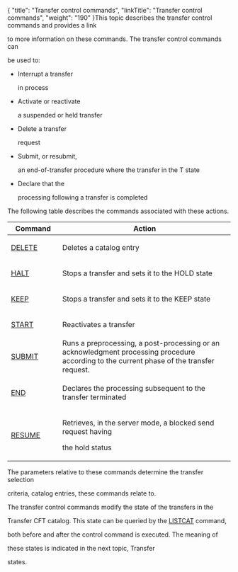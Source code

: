 {
    "title": "Transfer control commands",
    "linkTitle": "Transfer control commands",
    "weight": "190"
}This topic describes the transfer control commands and provides a link
to more information on these commands. The transfer control commands can
be used to:

-   Interrupt a transfer
    in process
-   Activate or reactivate
    a suspended or held transfer
-   Delete a transfer
    request
-   Submit, or resubmit,
    an end-of-transfer procedure where the transfer in the T state
-   Declare that the
    processing following a transfer is completed

The following table describes the commands associated with these actions.

<table data-cellspacing="0">
<thead>
<tr class="header">
<th>Command</th>
<th>Action</th>
</tr>
</thead>
<tbody>
<tr class="odd">
<td data-valign="top" width="23%"><p><a href="../../../admin_intro/admin_commands_intro/delete_command">DELETE</a></p></td>
<td data-valign="top" width="77%"><p>Deletes a catalog entry </p></td>
</tr>
<tr class="even">
<td data-valign="top" width="23%"><p><a href="../../../c_intro_userinterfaces/about_cftutil/managing_transfer_states/halt_command">HALT</a></p></td>
<td data-valign="top" width="77%"><p>Stops a transfer and sets it to the HOLD state </p></td>
</tr>
<tr class="odd">
<td data-valign="top" width="23%"><p><a href="../../../c_intro_userinterfaces/about_cftutil/managing_transfer_states/keep_command">KEEP</a></p></td>
<td data-valign="top" width="77%"><p>Stops a transfer and sets it to the KEEP state </p></td>
</tr>
<tr class="even">
<td data-valign="top" width="23%"><p><a href="../../../c_intro_userinterfaces/about_cftutil/managing_transfer_states/start_command">START</a></p></td>
<td data-valign="top" width="77%"><p>Reactivates a transfer </p></td>
</tr>
<tr class="odd">
<td data-valign="top" width="23%"><p><a href="../../../c_intro_userinterfaces/about_cftutil/managing_transfer_states/submit_command">SUBMIT</a></p></td>
<td data-valign="top" width="77%">Runs a preprocessing, a post-processing or an acknowledgment processing procedure according to the current phase of the transfer request.</td>
</tr>
<tr class="even">
<td data-valign="top" width="23%"><p><a href="../../../c_intro_userinterfaces/about_cftutil/managing_transfer_states/end_command">END</a></p></td>
<td data-valign="top" width="77%"><p>Declares the processing subsequent to the transfer terminated </p></td>
</tr>
<tr class="odd">
<td data-valign="top" width="23%"><p><a href="../../../c_intro_userinterfaces/about_cftutil/managing_transfer_states/resume_command">RESUME</a></p></td>
<td data-valign="top" width="77%"><p>Retrieves, in the server mode, a blocked send request having
the hold status</p></td>
</tr>
</tbody>
</table>

The parameters relative to these commands determine the transfer selection
criteria, catalog entries, these commands relate to.

The transfer control commands modify the state of the transfers in the
Transfer CFT catalog. This state can be queried by the [LISTCAT](../../../c_intro_userinterfaces/about_cftutil/monitoring_cftutil_intro/listcat_command) command,
both before and after the control command is executed. The meaning of
these states is indicated in the next topic, Transfer
states.
